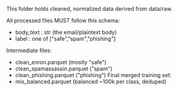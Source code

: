This folder holds cleaned, normalized data derived from data/raw.

All processed files MUST follow this schema:
- body_text : str (the email/plaintext body)
- label     : one of ["safe","spam","phishing"]

Intermediate files:
- clean_enron.parquet          (mostly "safe")
- clean_spamassassin.parquet   ("spam")
- clean_phishing.parquet       ("phishing")
Final merged training set:
- mix_balanced.parquet         (balanced ~100k per class, deduped)
